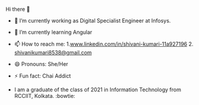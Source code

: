 Hi there 👋

- 🔭 I’m currently working as Digital Specialist Engineer at Infosys.
- 🌱 I’m currently learning Angular
- 📫 How to reach me: 
            1.www.linkedin.com/in/shivani-kumari-11a927196 
            2. shivanikumari8538@gmail.com

- 😄 Pronouns: She/Her
- ⚡ Fun fact: Chai Addict
- I am a graduate of the class of 2021 in Information Technology from RCCIIT, Kolkata. :bowtie:


